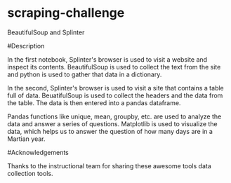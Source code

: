 # scraping-challenge
BeautifulSoup and Splinter

#Description

In the first notebook, Splinter's browser is used to visit a website and inspect its contents. BeautifulSoup is used to collect the text from the site and python is used to gather that data in a dictionary.

In the second, Splinter's browser is used to visit a site that contains a table full of data. BeuatifulSoup is used to collect the headers and the data from the table. The data is then entered into a pandas dataframe. 

Pandas functions like unique, mean, groupby, etc. are used to analyze the data and answer a series of questions. Matplotlib is used to visualize the data, which helps us to answer the question of how many days are in a Martian year.

#Acknowledgements

Thanks to the instructional team for sharing these awesome tools data collection tools.
